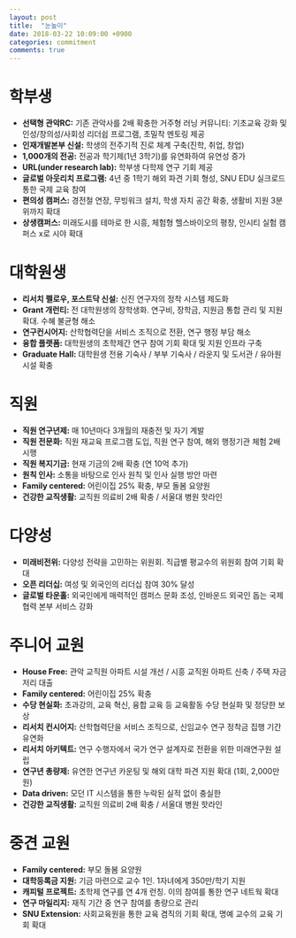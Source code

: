 ```yaml
---
layout: post
title:  "눈높이"
date: 2018-03-22 10:09:00 +0900
categories: commitment
comments: true
---
```


# 학부생
* __선택형 관악RC:__ 기존 관악사를 2배 확충한 거주형 러닝 커뮤니티: 기초교육 강화 및 인성/창의성/사회성 리더쉽 프로그램, 초밀착 멘토링 제공
* __인재개발본부 신설:__ 학생의 전주기적 진로 체계 구축(진학, 취업, 창업)
* __1,000개의 전공:__ 전공과 학기제(1년 3학기)를 유연화하여 유연성 증가
* __URL(under research lab):__ 학부생 다학제 연구 기회 제공
* __글로벌 아웃리치 프로그램:__ 4년 중 1학기 해외 파견 기회 형성, SNU EDU 실크로드 통한 국제 교육 참여
* __편의성 캠퍼스:__ 경전철 연장, 무빙워크 설치, 학생 자치 공간 확충, 생활비 지원 3분위까지 확대
* __상생캠퍼스:__ 미래도시를 테마로 한 시흥, 체험형 헬스바이오의 평창, 인시티 실험 캠퍼스 x로 시야 확대

# 대학원생
* __리서치 펠로우, 포스트닥 신설:__ 신진 연구자의 정착 시스템 제도화
* __Grant 개런티:__ 전 대학원생의 장학생화. 연구비, 장학금, 지원금 통합 관리 및 지원 확대. 수혜 불균형 해소
* __연구컨시어지:__ 산학협력단을 서비스 조직으로 전환, 연구 행정 부담 해소
* __융합 플랫폼:__ 대학원생의 초학제간 연구 참여 기회 확대 및 지원 인프라 구축
* __Graduate Hall:__ 대학원생 전용 기숙사 / 부부 기숙사 / 라운지 및 도서관 / 유아원 시설 확충

# 직원
* __직원 연구년제:__ 매 10년마다 3개월의 재충전 및 자기 계발
* __직원 전문화:__ 직원 재교육 프로그램 도입, 직원 연구 참여, 해외 행정기관 체험 2배 시행
* __직원 복지기금:__ 현재 기금의 2배 확충 (연 10억 추가)
* __원칙 인사:__ 소통을 바탕으로 인사 원칙 및 인사 실행 방안 마련
* __Family centered:__ 어린이집 25% 확충, 부모 돌봄 요양원
* __건강한 교직생활:__ 교직원 의료비 2배 확충 / 서울대 병원 핫라인

# 다양성
* __미래비전위:__ 다양성 전략을 고민하는 위원회. 직급별 평교수의 위원회 참여 기회 확대
* __오픈 리더십:__ 여성 및 외국인의 리더십 참여 30% 달성
* __글로벌 타운홀:__ 외국인에게 매력적인 캠퍼스 문화 조성, 인바운드 외국인 돕는 국제협력 본부 서비스 강화

# 주니어 교원
* __House Free:__ 관악 교직원 아파트 시설 개선 / 시흥 교직원 아파트 신축 / 주택 자금 저리 대출
* __Family centered:__ 어린이집 25% 확충
* __수당 현실화:__ 초과강의, 교육 혁신, 융합 교육 등 교육활동 수당 현실화 및 정당한 보상
* __리서치 컨시어지:__ 산학협력단을 서비스 조직으로, 신임교수 연구 정착금 집행 기간 유연화
* __리서치 아키텍트:__ 연구 수행자에서 국가 연구 설계자로 전환을 위한 미래연구원 설립
* __연구년 총량제:__ 유연한 연구년 카운팅 및 해외 대학 파견 지원 확대 (1회, 2,000만원)
* __Data driven:__ 모던 IT 시스템을 통한 누락된 실적 없이 충실한
* __건강한 교직생활:__ 교직원 의료비 2배 확충 / 서울대 병원 핫라인

# 중견 교원
* __Family centered:__ 부모 돌봄 요양원
* __대학등록금 지원:__ 기금 마련으로 교수 1인. 1자녀에게 350만/학기 지원
* __캐피털 프로젝트:__ 초학제 연구를 연 4개 런칭. 이의 참여를 통한 연구 네트웍 확대
* __연구 마일리지:__ 재직 기간 중 연구 참여를 총량으로 관리
* __SNU Extension:__ 사회교육원을 통한 교육 겸직의 기회 확대, 명예 교수의 교육 기회 확대
